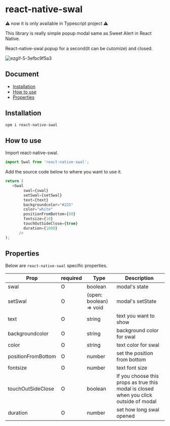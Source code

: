 # react-native-swal

⚠ now it is only available in Typescript project ⚠


This library is really simple popup modal same as Sweet Alert in React Native.

React-native-swal popup for a second(It can be cutomize) and closed.


![ezgif-5-3efbc9f5a3](https://user-images.githubusercontent.com/105104335/223360296-37321a8c-d263-415d-8428-de4c9f7c4b9c.gif)

## Document

- [Installation](#installation)
- [How to use](#how-to-use)
- [Properties](#properties)

## Installation

```bash
npm i react-native-swal
```

## How to use

Import react-native-swal.

```js
import Swal from 'react-native-swal';
```

Add the source code below to where you want to use it.

```js
return (
   <Swal
        swal={swal}
        setSwal={setSwal}
        text={text}
        backgroundcolor="#225"
        color="white"
        positionFromBottom={80}
        fontsize={16}
        touchOutSideClose={true}
        duration={1000}
      />
);
```

## Properties

Below are `react-native-swal` specific properties.

| Prop                           | required | Type                                                                                                                  | Description                                                                                                                                |
| ------------------------------ | -------- | --------------------------------------------------------------------------------------------------------------------- | ------------------------------------------------------------------------------------------------------------------------------------------ |
| swal | O        | boolean                                                                                                               | modal's state                         |
| setSwal                  | O        | (open: boolean) => void                                                                                                               | modal's setState |
| text                 | O        | string                                                                                                               |text you want to show                                                                                     |
| backgroundcolor           | O        | string                                                                                                                | background color for swal                                                                                                  |
| color         | O       | string                                                                                                                | text color for swal                                                                           |
| positionFromBottom                       | O        | number                                                                                                           | set the position from bottom                                                                          |
| fontsize                       | O        | number                                                                                                               | text font size                                                                                                                 |
| touchOutSideClose                | O        | boolean                                                                                                            | If you choose this props as true this modal is closed when you click outside of modal                                                                                    |
| duration                     | O        | number |set how long swal opened |                                                               
